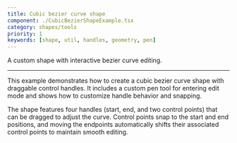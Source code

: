 ```yaml
---
title: Cubic bezier curve shape
component: ./CubicBezierShapeExample.tsx
category: shapes/tools
priority: 1
keywords: [shape, util, handles, geometry, pen]
---
```


A custom shape with interactive bezier curve editing.

---

This example demonstrates how to create a cubic bezier curve shape with draggable control handles. It includes a custom pen tool for entering edit mode and shows how to customize handle behavior and snapping.

The shape features four handles (start, end, and two control points) that can be dragged to adjust the curve. Control points snap to the start and end positions, and moving the endpoints automatically shifts their associated control points to maintain smooth editing.
